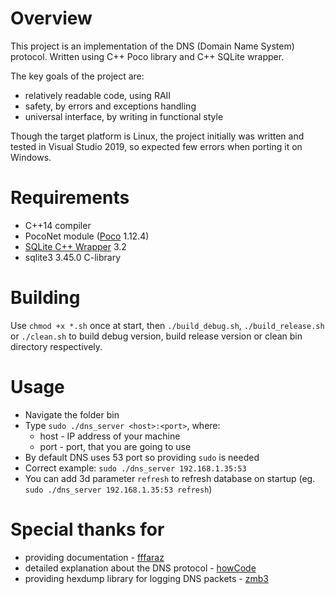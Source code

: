 # Overview
This project is an implementation of the DNS (Domain Name System) protocol. Written using C++ Poco library and C++ SQLite wrapper.

The key goals of the project are:
- relatively readable code, using RAII
- safety, by errors and exceptions handling
- universal interface, by writing in functional style

Though the target platform is Linux, the project initially was written and tested in Visual Studio 2019, so expected few
errors when porting it on Windows.

# Requirements
- C++14 compiler
- PocoNet module ([Poco](https://pocoproject.org/) 1.12.4)
- [SQLite C++ Wrapper](https://github.com/SqliteModernCpp/sqlite_modern_cpp) 3.2
- sqlite3 3.45.0 C-library


# Building
Use `chmod +x *.sh` once at start, then `./build_debug.sh`, `./build_release.sh` or `./clean.sh` to build debug version, build release version or 
clean bin directory respectively.

# Usage
- Navigate the folder bin
- Type `sudo ./dns_server <host>:<port>`, where:
     * host - IP address of your machine
     * port - port, that you are going to use
- By default DNS uses 53 port so providing `sudo` is needed
- Correct example: `sudo ./dns_server 192.168.1.35:53`
- You can add 3d parameter `refresh` to refresh database on startup (eg. `sudo ./dns_server 192.168.1.35:53 refresh`)

# Special thanks for
- providing documentation - [fffaraz](https://github.com/fffaraz/Faraz-DNS-Server)
- detailed explanation about the DNS protocol - [howCode](https://www.youtube.com/watch?v=HdrPWGZ3NRo&list=PLBOh8f9FoHHhvO5e5HF_6mYvtZegobYX2)
- providing hexdump library for logging DNS packets - [zmb3](https://github.com/zmb3/hexdump/tree/master)



 